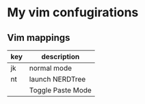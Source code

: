 # My vim confugirations

## Vim mappings
| key | description     |
|-----|-----------------|
| jk  | normal mode     |
| nt  | launch NERDTree |
| <F10>   | Toggle Paste Mode  |
